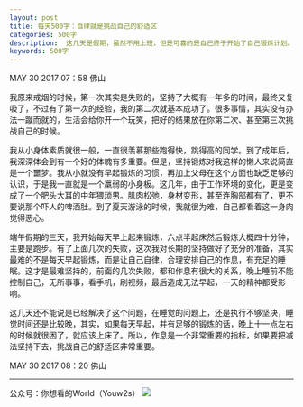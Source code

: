 ```yaml
---
layout: post
title: 每天500字：自律就是挑战自己的舒适区
categories: 500字
description:  这几天是假期，虽然不用上班，但是可喜的是自己终于开始了自己锻炼计划。
keywords: 500字
---
```


MAY 30 2017  07：58 佛山

我原来戒烟的时候，第一次其实是失败的，坚持了大概有一年多的时间，最终又复吸了，不过有了第一次的经验，我的第二次就基本成功了。很多事情，其实没有办法一蹴而就的，生活会给你开一个玩笑，把好的结果放在你第二次、甚至第三次挑战自己的时候。

我从小身体素质就很一般，一直很羡慕那些跑得快，跳得高的同学。到了成年后，我深深体会到有一个好的体魄有多重要。但是，坚持锻炼对我这样的懒人来说简直是一个噩梦。我从小就没有早起锻炼的习惯，再加上父母在这个方面也缺乏足够的认识，于是我一直就是一个羸弱的小身板。这几年，由于工作环境的变化，更是变成了一个肥头大耳的中年猥琐男。肌肉松弛，身材变形，甚至连胸部都有了，更不要说那个吓人的啤酒肚。到了夏天游泳的时候，我就很为难，自己都看着这一身肉觉得恶心。

端午假期的三天，我开始每天早上起来锻炼，六点半起床然后锻炼大概四十分钟，主要是跑步。有了上面几次的失败，这次我对长期的坚持做好了充分的准备，其实最难的不是每天早起锻炼，而是让自己自律，合理安排自己的作息，有充足的睡眠。这才是最难坚持的，前面的几次失败，都和作息有很大的关系，晚上睡前不能控制自己，无所事事，看手机，刷视频，最后造成无法早起，一天的精神都受影响。

这几天还不能说是已经解决了这个问题，在睡觉的问题上，还是执行不够坚决，睡觉时间还是比较晚，其实，如果每天早起，并有足够的锻炼的话，晚上十一点左右的时候就很困了，就应该上床了。所以，作息是一个非常重要的指标，如果要把减法坚持下去，挑战自己的舒适区非常重要。



MAY 30 2017  08：20 佛山

---- 
公众号：你想看的World（Youw2s）
![][image-1]

[image-1]:	http://upload-images.jianshu.io/upload_images/3342594-dca1f89eba3e50ca.jpg?imageMogr2/auto-orient/strip%7CimageView2/2/w/1240